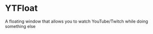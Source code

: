 YTFloat
=======

A floating window that allows you to watch YouTube/Twitch while doing something else

